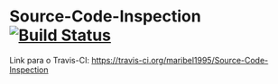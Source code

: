 Source-Code-Inspection [![Build Status](https://travis-ci.org/Prof-Calebe/Source-Code-Inspection.svg?branch=master)](https://travis-ci.org/Prof-Calebe/Source-Code-Inspection)
======================

Link para o Travis-CI: https://travis-ci.org/maribel1995/Source-Code-Inspection
